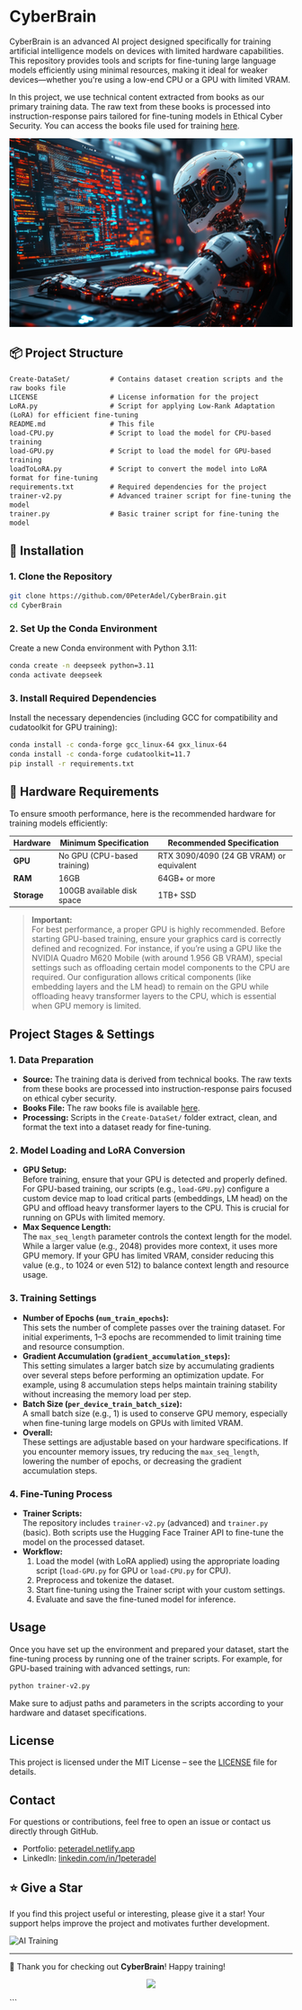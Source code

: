 # CyberBrain

CyberBrain is an advanced AI project designed specifically for training artificial intelligence models on devices with limited hardware capabilities. This repository provides tools and scripts for fine-tuning large language models efficiently using minimal resources, making it ideal for weaker devices—whether you're using a low-end CPU or a GPU with limited VRAM.

In this project, we use technical content extracted from books as our primary training data. The raw text from these books is processed into instruction-response pairs tailored for fine-tuning models in Ethical Cyber Security. You can access the books file used for training [here](./Create-DataSet/source/orig).

![AI Training](assest/ai.jpg)

## 📦 Project Structure

```
Create-DataSet/          # Contains dataset creation scripts and the raw books file
LICENSE                  # License information for the project
LoRA.py                  # Script for applying Low-Rank Adaptation (LoRA) for efficient fine-tuning
README.md                # This file
load-CPU.py              # Script to load the model for CPU-based training
load-GPU.py              # Script to load the model for GPU-based training
loadToLoRA.py            # Script to convert the model into LoRA format for fine-tuning
requirements.txt         # Required dependencies for the project
trainer-v2.py            # Advanced trainer script for fine-tuning the model
trainer.py               # Basic trainer script for fine-tuning the model
```

## 🚀 Installation

### 1. Clone the Repository

```bash
git clone https://github.com/0PeterAdel/CyberBrain.git
cd CyberBrain
```

### 2. Set Up the Conda Environment

Create a new Conda environment with Python 3.11:

```bash
conda create -n deepseek python=3.11
conda activate deepseek
```

### 3. Install Required Dependencies

Install the necessary dependencies (including GCC for compatibility and cudatoolkit for GPU training):

```bash
conda install -c conda-forge gcc_linux-64 gxx_linux-64
conda install -c conda-forge cudatoolkit=11.7
pip install -r requirements.txt
```

## 🤖 Hardware Requirements

To ensure smooth performance, here is the recommended hardware for training models efficiently:

| Hardware        | Minimum Specification                | Recommended Specification             |
|-----------------|--------------------------------------|---------------------------------------|
| **GPU**         | No GPU (CPU-based training)          | RTX 3090/4090 (24 GB VRAM) or equivalent |
| **RAM**         | 16GB                                 | 64GB+ or more                         |
| **Storage**     | 100GB available disk space           | 1TB+ SSD                              |

> **Important:**  
> For best performance, a proper GPU is highly recommended. Before starting GPU-based training, ensure your graphics card is correctly defined and recognized. For instance, if you’re using a GPU like the NVIDIA Quadro M620 Mobile (with around 1.956 GB VRAM), special settings such as offloading certain model components to the CPU are required. Our configuration allows critical components (like embedding layers and the LM head) to remain on the GPU while offloading heavy transformer layers to the CPU, which is essential when GPU memory is limited.

## Project Stages & Settings

### 1. **Data Preparation**
- **Source:** The training data is derived from technical books. The raw texts from these books are processed into instruction-response pairs focused on ethical cyber security.
- **Books File:** The raw books file is available [here](./Create-DataSet/source/orig).  
- **Processing:** Scripts in the `Create-DataSet/` folder extract, clean, and format the text into a dataset ready for fine-tuning.

### 2. **Model Loading and LoRA Conversion**
- **GPU Setup:**  
  Before training, ensure that your GPU is detected and properly defined. For GPU-based training, our scripts (e.g., `load-GPU.py`) configure a custom device map to load critical parts (embeddings, LM head) on the GPU and offload heavy transformer layers to the CPU. This is crucial for running on GPUs with limited memory.
- **Max Sequence Length:**  
  The `max_seq_length` parameter controls the context length for the model. While a larger value (e.g., 2048) provides more context, it uses more GPU memory. If your GPU has limited VRAM, consider reducing this value (e.g., to 1024 or even 512) to balance context length and resource usage.

### 3. **Training Settings**
- **Number of Epochs (`num_train_epochs`):**  
  This sets the number of complete passes over the training dataset. For initial experiments, 1–3 epochs are recommended to limit training time and resource consumption.
- **Gradient Accumulation (`gradient_accumulation_steps`):**  
  This setting simulates a larger batch size by accumulating gradients over several steps before performing an optimization update. For example, using 8 accumulation steps helps maintain training stability without increasing the memory load per step.
- **Batch Size (`per_device_train_batch_size`):**  
  A small batch size (e.g., 1) is used to conserve GPU memory, especially when fine-tuning large models on GPUs with limited VRAM.
- **Overall:**  
  These settings are adjustable based on your hardware specifications. If you encounter memory issues, try reducing the `max_seq_length`, lowering the number of epochs, or decreasing the gradient accumulation steps.

### 4. **Fine-Tuning Process**
- **Trainer Scripts:**  
  The repository includes `trainer-v2.py` (advanced) and `trainer.py` (basic). Both scripts use the Hugging Face Trainer API to fine-tune the model on the processed dataset.
- **Workflow:**  
  1. Load the model (with LoRA applied) using the appropriate loading script (`load-GPU.py` for GPU or `load-CPU.py` for CPU).
  2. Preprocess and tokenize the dataset.
  3. Start fine-tuning using the Trainer script with your custom settings.
  4. Evaluate and save the fine-tuned model for inference.

## Usage

Once you have set up the environment and prepared your dataset, start the fine-tuning process by running one of the trainer scripts. For example, for GPU-based training with advanced settings, run:

```bash
python trainer-v2.py
```

Make sure to adjust paths and parameters in the scripts according to your hardware and dataset specifications.

## License

This project is licensed under the MIT License – see the [LICENSE](LICENSE) file for details.

## Contact

For questions or contributions, feel free to open an issue or contact us directly through GitHub.

- Portfolio: [peteradel.netlify.app](https://peteradel.netlify.app)
- LinkedIn: [linkedin.com/in/1peteradel](https://linkedin.com/in/1peteradel)

## ⭐ Give a Star

If you find this project useful or interesting, please give it a star! Your support helps improve the project and motivates further development.

![AI Training](https://media0.giphy.com/media/v1.Y2lkPTc5MGI3NjExcXNhdWQzZWM0NzB6ZzRxcHZvdmxmMHJ3OWIwZ3RnZDY1dGJjZ3MxaSZlcD12MV9pbnRlcm5hbF9naWZfYnlfaWQmY3Q9Zw/H1eVHxFk781UxUNMul/giphy.gif)

---

🤍 Thank you for checking out **CyberBrain**! Happy training!

<p align="center">
  <img src="https://capsule-render.vercel.app/api?type=waving&color=gradient&height=65&section=footer"/>
</p>
```
